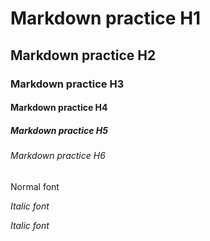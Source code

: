 # Markdown practice H1
## Markdown practice H2
### Markdown practice H3
#### Markdown practice H4
##### Markdown practice H5
###### Markdown practice H6

Normal font

*Italic font*

_Italic font_
